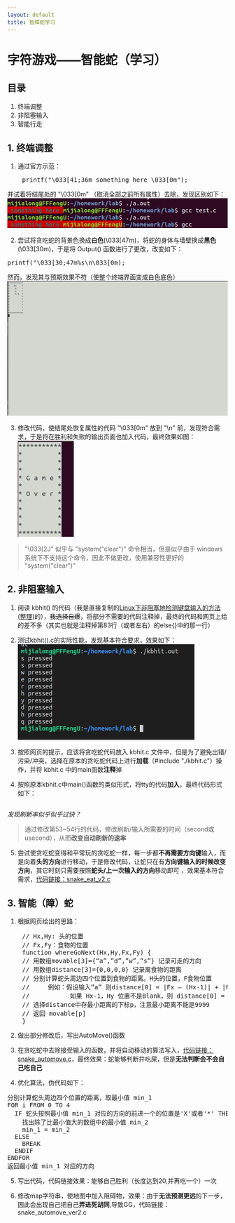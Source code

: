 ```yaml
---
layout: default
title: 智障蛇学习
---
```


# 字符游戏——智能蛇（学习）

## 目录

1. 终端调整  
2. 非阻塞输入  
3. 智能行走

## 1. 终端调整

1. 通过官方示范：  
<pre>
    printf("\033[41;36m something here \033[0m");
</pre>
并试着将结尾处的 "\033[0m" （取消全部之前所有属性）去除，发现区别如下：  
![](../images/lab15/del[0m.png)

2. 尝试将贪吃蛇的背景色换成**白色**(\033[47m)，将蛇的身体与墙壁换成**黑色**(\033[30m)，于是将 Output() 函数进行了更改，改变如下：  
<pre>
printf("\033[30;47m%s\n\033[0m);
</pre>
然而，发现其与预期效果不符（使整个终端界面变成白色底色）  
![](../images/lab15/fullwhite.png)

3. 修改代码，使结尾处恢复属性的代码 "\033[0m" 放到 "\n" 前，发现符合需求，于是将在胜利和失败的输出页面也加入代码，最终效果如图：  
![](../images/lab15/nofullwhite.png)

> "\033[2J" 似乎与 "system("clear")" 命令相当，但是似乎由于 windows 系统下不支持这个命令，因此不做更改，使用兼容性更好的 "system("clear")"

## 2. 非阻塞输入

1. 阅读 kbhit() 的代码（我是直接复制的<a href="http://bbs.chinaunix.net/thread-935410-1-1.html" target="_blank">Linux下非阻塞地检测键盘输入的方法 (整理)</a>的），<del>我选择自爆</del>，将部分不需要的代码注释掉，最终的代码和网页上给的差不多（其实也就是注释掉第83行（或者左右）的else{}中的那一行）

2. 测试kbhit().c的实际性能，发现基本符合要求，效果如下：  
![](../images/lab15/kbhit_test.png)

3. 按照网页的提示，应该将贪吃蛇代码放入 kbhit.c 文件中，但是为了避免出错/污染/冲突，选择在原本的贪吃蛇代码上进行**加载**（#include "./kbhit.c"）操作，并将 kbhit.c 中的main函数**注释**掉

4. 按照原本kbhit.c中main()函数的类似形式，将tty的代码**加入**，最终代码形式如下：  
<pre id="ks"></pre>  
*发现刷新率似乎似乎过快？*  
> 通过修改第53~54行的代码，修改刷新/输入所需要的时间（second或usecond），从而**改变自动刷新的速率**

5. 尝试使贪吃蛇变得和平常玩的贪吃蛇一样，每一步都**不再需要方向键**输入，而是向着**头的方向**进行移动，于是修改代码，让蛇只在有**方向键输入的时候改变方向**，其它时刻只需要按照**蛇头/上一次输入的方向**移动即可  ，效果基本符合需求，<a href="https://github.com/FFFengMJL/homework/blob/gh-pages/lab/snake_eat_v2.c" target="_blank">代码链接：snake_eat_v2.c</a>

## 3. 智能（障）蛇

1. 根据网页给出的思路：
<pre>
    // Hx,Hy: 头的位置
    // Fx,Fy：食物的位置
	function whereGoNext(Hx,Hy,Fx,Fy) {
	// 用数组movable[3]={“a”,”d”,”w”,”s”} 记录可走的方向
	// 用数组distance[3]={0,0,0,0} 记录离食物的距离
	// 分别计算蛇头周边四个位置到食物的距离。H头的位置，F食物位置
	//     例如：假设输入”a” 则distance[0] = |Fx – (Hx-1)| + |Fy – Hy|
	//           如果 Hx-1，Hy 位置不是Blank，则 distance[0] = 9999
	// 选择distance中存最小距离的下标p，注意最小距离不能是9999
	// 返回 movable[p]
	}
</pre>

2. 做出部分修改后，写出AutoMove()函数  

3. 在贪吃蛇中去除接受输入的函数，并将自动移动的算法写入，<a href="https://github.com/FFFengMJL/homework/blob/gh-pages/lab/snake_automove.c" target="_blank">代码链接：snake_automove.c</a>，最终效果：蛇能够判断并吃屎，但是**无法判断会不会自己吃自己**

4. 优化算法，伪代码如下：  
<pre>
分别计算蛇头周边四个位置的距离，取最小值 min_1
FOR i FROM 0 TO 4
  IF 蛇头按照最小值 min_1 对应的方向的前进一个的位置是'X'或者'*' THEN
    找出除了比最小值大的数组中的最小值 min_2
    min_1 = min_2
  ELSE
    BREAK
  ENDIF
ENDFOR
返回最小值 min_1 对应的方向
</pre>

5. 写出代码，代码链接效果：能够自己胜利（长度达到20,并再吃一个）一次  

6. 修改map字符串，使地图中加入阻碍物，效果：由于**无法预测更远**的下一步，因此会出现自己把自己**弄进死胡同**,导致GG，<a herf="https://github.com/FFFengMJL/homework/blob/gh-pages/lab/snake_automove_ver2.c" target="_blank">代码链接：snake_automove_ver2.c</a>

<script>
document.getElementById('ks').innerText=`
int main(void){
  int tty_set_flag;
  tty_set_flag = tty_set();
  int i;
  int key;
  for(i=0;i < snakelen;i++){/*初始化坐标数组*/
      snake_xy[i][0]=1;
      snake_xy[i][1]=snakelen-i;
  }
  while(GG != 1){
    if( kbhit() ) {
      key=getchar();      
      Output();
      Snake_Move(snakelen,key);
    }
    else{
      Output();
    }
  }
  if(tty_set_flag == 0) 
          tty_reset();
  return 0;
}`
document.getElementById('au').innerText=`
char movable[]={'w','a','s','d'};/*走的方式，与最小值的位置对应*/
int distance[4]={0};
char Auto_Move(int Money_x,int Money_y){
  int former_x=snake_xy[0][0];
  int former_y=snake_xy[0][1];
  distance[0]=abs(snake_xy[0][0]-1-Money_x)+abs(snake_xy[0][1]-Money_y);/**/
  distance[1]=abs(snake_xy[0][0]-Money_x)+abs(snake_xy[0][1]-1-Money_y);
  distance[2]=abs(snake_xy[0][0]+1-Money_x)+abs(snake_xy[0][1]-Money_y);
  distance[3]=abs(snake_xy[0][0]-Money_x)+abs(snake_xy[0][1]+1-Money_y);
  int i,t,min=0;
  for(i=0;i<4;i++){
    min=(distance[i]<distance[min]?i:min);
  }
  Snake_Move(snakelen,movable[min]);
  if(snake_xy[0][0] == former_x && snake_xy[0][1] == former_y){
    for(i=0,t=min,min=0;i<4;i++){
      if(i!=t){
        min=(distance[i]<distance[min]?i:min);
      }
    }
    Snake_Move(snakelen,movable[min]);
  }
//  return movable[min];
}
`
document.getElementById('au_2').innerText=`/*预防自己吃自己和往回走和撞墙*/
int HowToMove(int lowest){
  int i,min,flag=0;
  for(i=0;i<4;i++){
    if(flag){
      if(distance[i]<distance[min] && distance[i]>=distance[lowest]){
        if(i != lowest){
          min=i;
        }
      }
    }
    else{
      if(distance[i]>=distance[lowest] && i != lowest){
        min=i;
        flag=1;
      }
    }
  }
  return min;
}

char Auto_Move(int Money_x,int Money_y){
  int i,t,min=0;
  for(i=0;i<4;i++){
    distance[i]=abs(snake_xy[0][0]+move[i][0]-Money_x)+abs(snake_xy[0][1]+move[i][1]-Money_y);
  }
  for(i=0;i<4;i++){
    min=(distance[i]<distance[min]?i:min);
  }
  for(i=0;i<4;i++){
    char tar=map[snake_xy[0][0]+move[min][0]][snake_xy[0][1]+move[min][1]];
    if(tar == 'X' || tar == '*'){
      min=HowToMove(min);
    }
    else{
      break;
    }
  }
  Snake_Move(snakelen,movable[min]);
  Output(GG);
  printf("%c\n",movable[min]);
}
`
</script>